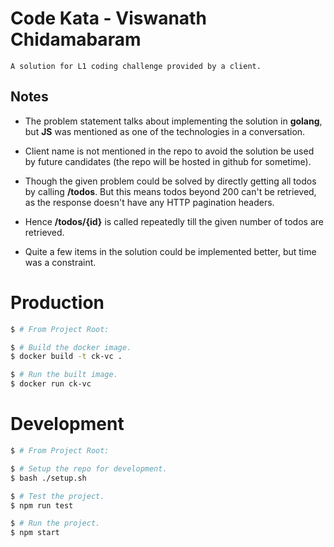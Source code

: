# Code Kata - Viswanath Chidamabaram

	A solution for L1 coding challenge provided by a client.

## Notes

* The problem statement talks about implementing the solution in **golang**, but **JS** was mentioned as one of the technologies in a conversation.

* Client name is not mentioned in the repo to avoid the solution be used by future candidates (the repo will be hosted in github for sometime).

* Though the given problem could be solved by directly getting all todos by calling **/todos**. But this means todos beyond 200 can't be retrieved, as the response doesn't have any HTTP pagination headers.

* Hence **/todos/{id}** is called repeatedly till the given number of todos are retrieved.

* Quite a few items in the solution could be implemented better, but time was a constraint.

# Production
```sh
$ # From Project Root:

$ # Build the docker image.
$ docker build -t ck-vc .

$ # Run the built image.
$ docker run ck-vc
```

# Development
```sh
$ # From Project Root:

$ # Setup the repo for development.
$ bash ./setup.sh

$ # Test the project.
$ npm run test

$ # Run the project.
$ npm start
```

